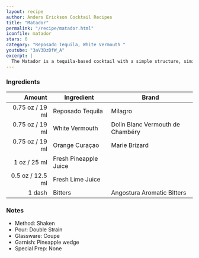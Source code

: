```yaml
---
layout: recipe
author: Anders Erickson Cocktail Recipes
title: "Matador"
permalink: "/recipe/matador.html"
iconfile: matador
stars: 0
category: "Reposado Tequila, White Vermouth "
youtube: "3aV3DzDfW_A"
excerpt: |
  The Matador is a tequila-based cocktail with a simple structure, similar to a margarita.
---
```


### Ingredients

|  Amount | Ingredient            | Brand                            |
| ------: | --------------------- | -------------------------------- |
| 0.75 oz / 19 ml | Reposado Tequila      | Milagro                          |
| 0.75 oz / 19 ml | White Vermouth        | Dolin Blanc Vermouth de Chambéry |
| 0.75 oz / 19 ml | Orange Curaçao        | Marie Brizard                    |
|    1 oz / 25 ml | Fresh Pineapple Juice |
|  0.5 oz / 12.5 ml | Fresh Lime Juice      |
|  1 dash | Bitters               | Angostura Aromatic Bitters       |

### Notes

- Method: Shaken
- Pour: Double Strain
- Glassware: Coupe
- Garnish: Pineapple wedge
- Special Prep: None
